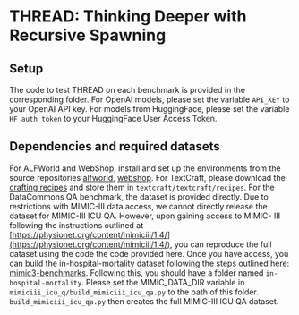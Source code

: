 # THREAD: Thinking Deeper with Recursive Spawning

## Setup
The code to test THREAD on each benchmark is provided in the corresponding folder. For OpenAI models, please set the variable `API_KEY` to your OpenAI API key. For models from HuggingFace, please set the variable `HF_auth_token` to your HuggingFace User Access Token. 

## Dependencies and required datasets
For ALFWorld and WebShop, install and set up the environments from the source repositories [alfworld](https://github.com/alfworld/alfworld), [webshop](https://github.com/princeton-nlp/WebShop). For TextCraft, please download the [crafting recipes](https://github.com/InventivetalentDev/minecraft-assets/tree/1.16.5/data/minecraft/recipes) and store them in `textcraft/textcraft/recipes`. For the DataCommons QA benchmark, the dataset is provided directly. Due to restrictions with MIMIC-III data access, we cannot directly release the dataset for MIMIC-III ICU QA. However, upon gaining access to MIMIC- III following the instructions outlined at [https://physionet.org/content/mimiciii/1.4/](https://physionet.org/content/mimiciii/1.4/), you can reproduce the full dataset using the code the code provided here. Once you have access, you can build the in-hospital-mortality dataset following the steps outlined here: [mimic3-benchmarks](https://github.com/YerevaNN/mimic3-benchmarks). Following this, you should have a folder named `in-hospital-mortality`. Please set the MIMIC_DATA_DIR variable in `mimiciii_icu_q/build_mimiciii_icu_qa.py` to the path of this folder. `build_mimiciii_icu_qa.py` then creates the full MIMIC-III ICU QA dataset.



